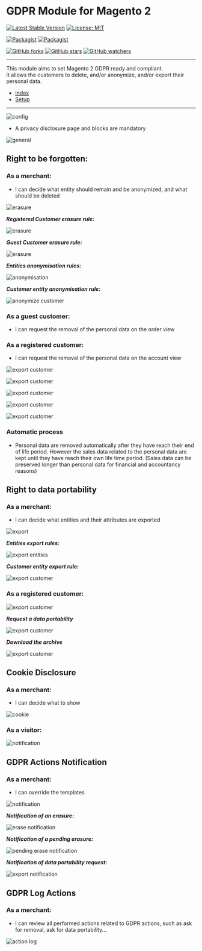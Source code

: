 # GDPR Module for Magento 2

[![Latest Stable Version](https://img.shields.io/packagist/v/opengento/module-gdpr.svg?style=flat-square)](https://packagist.org/packages/opengento/module-gdpr)
[![License: MIT](https://img.shields.io/github/license/opengento/magento2-gdpr.svg?style=flat-square)](./LICENSE)

[![Packagist](https://img.shields.io/packagist/dt/opengento/module-gdpr.svg?style=flat-square)](https://packagist.org/packages/opengento/module-gdpr)
[![Packagist](https://img.shields.io/packagist/dm/opengento/module-gdpr.svg?style=flat-square)](https://packagist.org/packages/opengento/module-gdpr)

[![GitHub forks](https://img.shields.io/github/forks/opengento/magento2-gdpr.svg?style=social)](https://github.com/opengento/magento2-gdpr/network/members)
[![GitHub stars](https://img.shields.io/github/stars/opengento/magento2-gdpr.svg?style=social)](https://github.com/opengento/magento2-gdpr/stargazers)
[![GitHub watchers](https://img.shields.io/github/watchers/opengento/magento2-gdpr.svg?style=social)](https://github.com/opengento/magento2-gdpr/watchers)

___

This module aims to set Magento 2 GDPR ready and compliant.  
It allows the customers to delete, and/or anonymize, and/or export their personal data.

 - [Index](/magento2-gdpr/)
 - [Setup](/magento2-gdpr/setup)

---

![config](/magento2-gdpr/images/config.png)

- A privacy disclosure page and blocks are mandatory

![general](/magento2-gdpr/images/general.png)

## Right to be forgotten:

### As a merchant:

- I can decide what entity should remain and be anonymized, and what should be deleted

![erasure](/magento2-gdpr/images/erasure-1.png)

***Registered Customer erasure rule:***

![erasure](/magento2-gdpr/images/erasure-2.png)

***Guest Customer erasure rule:***

![erasure](/magento2-gdpr/images/erasure-3.png)

***Entities anonymisation rules:***

![anonymisation](/magento2-gdpr/images/erasure-anonymisation.png)

***Customer entity anonymisation rule:***

![anonymize customer](/magento2-gdpr/images/erasure-anonymisation-customer.png)

### As a guest customer:

- I can request the removal of the personal data on the order view

### As a registered customer:

- I can request the removal of the personal data on the account view

![export customer](/magento2-gdpr/images/user-privacy-settings.png)

![export customer](/magento2-gdpr/images/user-erase-confirm.png)

![export customer](/magento2-gdpr/images/user-erase-confirm2.png)

![export customer](/magento2-gdpr/images/user-erase-pending.png)

![export customer](/magento2-gdpr/images/user-erase-cancel.png)

### Automatic process

- Personal data are removed automatically after they have reach their end of life period.
  However the sales data related to the personal data are kept until they have reach their own life time period.
  (Sales data can be preserved longer than personal data for financial and accountancy reasons)

## Right to data portability

### As a merchant:

- I can decide what entities and their attributes are exported

![export](/magento2-gdpr/images/export.png)

***Entities export rules:***

![export entities](/magento2-gdpr/images/export-entities.png)

***Customer entity export rule:***

![export customer](/magento2-gdpr/images/export-customer.png)

### As a registered customer:

![export customer](/magento2-gdpr/images/user-privacy-settings.png)

***Request a data portability***

![export customer](/magento2-gdpr/images/user-export-pending.png)

***Download the archive***

![export customer](/magento2-gdpr/images/user-export-download.png)

## Cookie Disclosure

### As a merchant:

- I can decide what to show

![cookie](/magento2-gdpr/images/cookie.png)

### As a visitor:

![notification](/magento2-gdpr/images/user-cookie.png)

## GDPR Actions Notification

### As a merchant:

- I can override the templates

![notification](/magento2-gdpr/images/notification.png)

***Notification of an erasure:***

![erase notification](/magento2-gdpr/images/notification-erase.png)

***Notification of a pending erasure:***

![pending erase notification](/magento2-gdpr/images/notification-erase-pending.png)

***Notification of data portability request:***

![export notification](/magento2-gdpr/images/notification-export.png)

## GDPR Log Actions

### As a merchant:

- I can review all performed actions related to GDPR actions, such as ask for removal, ask for data portability...

![action log](/magento2-gdpr/images/action-log.png)
